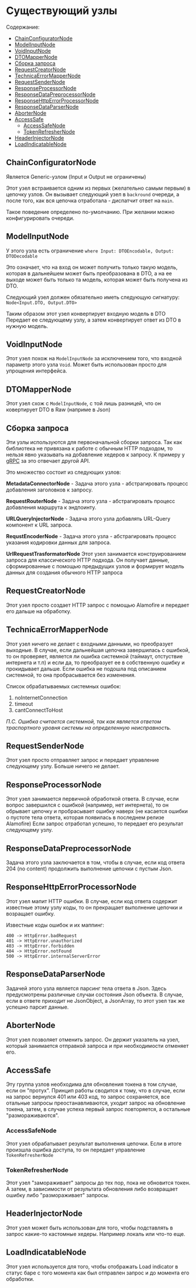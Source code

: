 # Существующий узлы

Содержание:
  - [ChainConfiguratorNode](#chainconfiguratornode)
  - [ModelInputNode](#modelinputnode)
  - [VoidInputNode](#voidinputnode)
  - [DTOMapperNode](#dtomappernode)
  - [Сборка запроса](#сборка-запроса)
  - [RequestCreatorNode](#requestcreatornode)
  - [TechnicaErrorMapperNode](#technicaerrormappernode)
  - [RequestSenderNode](#requestsendernode)
  - [ResponseProcessorNode](#responseprocessornode)
  - [ResponseDataPreprocessorNode](#responsedatapreprocessornode)
  - [ResponseHttpErrorProcessorNode](#responsehttperrorprocessornode)
  - [ResponseDataParserNode](#responsedataparsernode)
  - [AborterNode](#aborternode)
  - [AccessSafe](#accesssafe)
    - [AccessSafeNode](#accesssafenode)
    - [TokenRefresherNode](#tokenrefreshernode)
  - [HeaderInjectorNode](#Headerinjectornode)
  - [LoadIndicatableNode](#loadindicatablenode)

## ChainConfiguratorNode

Является Generic-узлом (Input и Output не ограничены)

Этот узел встраивается одним из первых (желательно самым первым) в цепочку узлов. Он вызывает следующий узел в `backround` очереди, а после того, как вся цепочка отработала - диспатчит ответ на `main`.

Такое поведение определено по-умолчанию. При желании можно конфигурировать очереди.

## ModelInputNode

У этого узла есть ограничение `where Input: DTOEncodable, Output: DTODecodable`

Это означает, что на вход он может получить только такую модель, которая в дальнейшем может быть преобразована в DTO, а на ее выходе может быть только та модель, которая может быть получена из DTO.

Следующий узел должен обязательно иметь следующую сигнатуру: `Node<Input.DTO, Output.DTO>`

Таким образом этот узел конвертирует входную модель в DTO
Передает ее следующему узлу, а затем конвертирует ответ из DTO в нужную модель.

## VoidInputNode

Этот узел похож на `ModelInputNode` за исключением того, что входной параметр этого узла `Void`. 
Может быть использован просто для упрощения интерфейса.

## DTOMapperNode

Этот узел схож с `ModelInputNode`, с той лишь разницей, что он ковертирует DTO в Raw (наприме в Json)

## Сборка запроса

Эти узлы используются для первоначальной сборки запроса. 
Так как библиотека не привязана к работе с обычным HTTP подходом, то нельзя явно указывать на добавление хедеров к запросу. К примеру у [gRPC](https://grpc.io) за это отвечает другой API. 

Это множество состоит из следующих узлов:

**MetadataConnectorNode** - Задача этого узла - абстрагировать процесс добавления заголовков к запросу.

**RequestRouterNode** - Задача этого узла - абстрагировать процесс добавления маршрута к эндпоинту.

**URLQueryInjectorNode** - Задача этого узла добавлять URL-Query компонент к URL запроса.

**RequstEncoderNode** - Задача этого узла - абстрагировать процесс указания кодировки данных для запроса.

**UrlRequestTrasformatorNode** Этот узел занимается конструированием запроса для классического HTTP подхода. Он получает данные, сформированные с помощью предыдущих узлов и формирует модель данных для создания обычного HTTP запроса

## RequestCreatorNode 

Этот узел просто создает HTTP запрос с помощью Alamofire и передает его дальше на обработку.

## TechnicaErrorMapperNode

Этот узел ничего не делает с входными данными, но преобразует выходные. 
В случае, если дальнейшая цепочка завершилась с ошибкой, то он проверяет, является ли ошибка системной (таймаут, отстуствие интернета и т.п) и если да, то преобразует ее в собственную ошибку и прокидывает дальше. Если ошибка не подошла под описанием системной, то она пробрасывается без изменения. 

Список обрабатываемых системных ошибок:

1. noInternetConnection
2. timeout
3. cantConnectToHost

*П.C. Ошибка считается системной, так как является ответом траспортного уровня системы на определенную неисправность.*

## RequestSenderNode

Этот узел просто отправляет запрос и передает управление следующему узлу. Больше ничего не делает.

## ResponseProcessorNode

Этот узел занимается первичной обработкой ответа.
В случае, если вопрос завершился с ошибкой (например, нет интернета), то он обрывает цепочку и пробрасывает ошибку наверх (не касается ошибки о пустоте тела ответа, которая появилась в последнем релизе Alamofire)
Если запрос отработал успешно, то передает его результат следующему узлу.

## ResponseDataPreprocessorNode

Задача этого узла заключается в том, чтобы в случае, если код ответа 204 (no content) продолжить выполнение цепочки с пустым Json.

## ResponseHttpErrorProcessorNode

Этот узел мапит HTTP ошибки. В случае, если код ответа содержит известные этому узлу коды, то он прекращает выполнение цепочки и возращает ошибку. 

Известные коды ошибок и их маппинг:

```
400 -> HttpError.badRequest
401 -> HttpError.unauthorized
403 -> HttpError.forbidden
404 -> HttpError.notFound
500 -> HttpError.internalServerError
```

## ResponseDataParserNode

Задачей этого узла является парсинг тела ответа в Json. Здесь предусмотрены различные случаи состояния Json объекта.
В случае, если в ответе приходит не JsonObject, а JsonArray, то этот узел так же успешно парсит данные.

## AborterNode

Этот узел позволяет отменить запрос. Он держит указатель на узел, который занимается отправкой запроса и при необходимости отменяет его. 

## AccessSafe

Эту группа узлов необходима для обновления токена в том случае, если он "протух".
Принцип работы сводится к тому, что в случае, если на запрос вернулся 401 или 403 код, то запрос сохраняется, все отальные запросы преостанавливаются, уходит запрос на обновление токена, затем, в случае успеха первый запрос повторяется, а остальные "размораживаются".

### AccessSafeNode

Этот узел обрабатывает результат выполнения цепочки. Если в итоге произшла ошибка доступа, то он передает управление `TokenRefresherNode`

### TokenRefresherNode

Этот узел "замораживает" запросы до тех пор, пока не обновится токен. А затем, в зависимости от результата обновления либо возвращает ошибку либо "размораживает" запросы. 

## HeaderInjectorNode

Этот узел может быть использован для того, чтобы подставлять в запрос какие-то кастомные хедеры. Например локаль или что-то еще.

## LoadIndicatableNode

Этот узел используется для того, чтобы отображать Load indicator в статус баре с того момента как был отправлен запрос и до момента его обработки.
